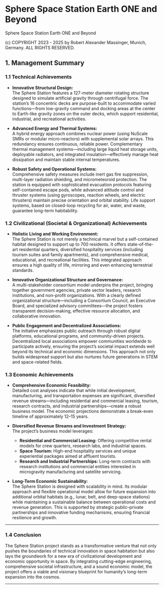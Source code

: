 # Sphere Space Station Earth ONE and Beyond

Sphere Space Station Earth ONE and Beyond

(c) COPYRIGHT 2023 - 2025 by Robert Alexander Massinger, Munich, Germany. ALL RIGHTS RESERVED.


## 1. Management Summary

### 1.1 Technical Achievements

- **Innovative Structural Design:**  
  The Sphere Station features a 127-meter diameter rotating structure designed to simulate artificial gravity through centrifugal force. The station’s 16 concentric decks are purpose-built to accommodate varied functions—from low-gravity command and docking areas at the center to Earth-like gravity zones on the outer decks, which support residential, industrial, and recreational activities.

- **Advanced Energy and Thermal Systems:**  
  A hybrid energy approach combines nuclear power (using NuScale SMRs or modular micro-reactors) with supplemental solar arrays. This redundancy ensures continuous, reliable power. Complementary thermal management systems—including large liquid heat storage units, deployable radiators, and integrated insulation—effectively manage heat dissipation and maintain stable internal temperatures.

- **Robust Safety and Operational Systems:**  
  Comprehensive safety measures include inert gas fire suppression, multi-layer radiation shielding, and micrometeoroid protection. The station is equipped with sophisticated evacuation protocols featuring self-contained escape pods, while advanced attitude control and thruster systems (using gyroscopes, reaction wheels, and electric thrusters) maintain precise orientation and orbital stability. Life support systems, based on closed-loop recycling for air, water, and waste, guarantee long-term habitability.

### 1.2 Civilizational (Societal & Organizational) Achievements

- **Holistic Living and Working Environment:**  
  The Sphere Station is not merely a technical marvel but a self-contained habitat designed to support up to 700 residents. It offers state-of-the-art residential quarters, diversified hospitality services (including tourism suites and family apartments), and comprehensive medical, educational, and recreational facilities. This integrated approach ensures a high quality of life, mirroring and even enhancing terrestrial standards.

- **Innovative Organizational Structure and Governance:**  
  A multi-stakeholder consortium model underpins the project, bringing together government agencies, private sector leaders, research institutions, and non-profit organizations. With a clearly defined organizational structure—including a Consortium Council, an Executive Board, and specialized advisory committees—the project fosters transparent decision-making, effective resource allocation, and collaborative innovation.

- **Public Engagement and Decentralized Associations:**  
  The initiative emphasizes public outreach through robust digital platforms, educational programs, and community-driven projects. Decentralized local associations empower communities worldwide to participate actively, ensuring the project’s societal impact extends well beyond its technical and economic dimensions. This approach not only builds widespread support but also nurtures future generations in STEM and space-related fields.

### 1.3 Economic Achievements

- **Comprehensive Economic Feasibility:**  
  Detailed cost analyses indicate that while initial development, manufacturing, and transportation expenses are significant, diversified revenue streams—including residential and commercial leasing, tourism, research contracts, and industrial partnerships—create a robust business model. The economic projections demonstrate a break-even timeline of approximately 12–15 years.

- **Diversified Revenue Streams and Investment Strategy:**  
  The project’s business model leverages:
  - **Residential and Commercial Leasing:** Offering competitive rental models for crew quarters, research labs, and industrial spaces.
  - **Space Tourism:** High-end hospitality services and unique experiential packages aimed at affluent tourists.
  - **Research and Industrial Partnerships:** Long-term contracts with research institutions and commercial entities interested in microgravity manufacturing and satellite servicing.
  
- **Long-Term Economic Sustainability:**  
  The Sphere Station is designed with scalability in mind. Its modular approach and flexible operational model allow for future expansion into additional orbital habitats (e.g., lunar, belt, and deep-space stations) while maintaining a sustainable balance between operational costs and revenue generation. This is supported by strategic public–private partnerships and innovative funding mechanisms, ensuring financial resilience and growth.

---

### 1.4 Conclusion  
The Sphere Station project stands as a transformative venture that not only pushes the boundaries of technical innovation in space habitation but also lays the groundwork for a new era of civilizational development and economic opportunity in space. By integrating cutting-edge engineering, comprehensive societal infrastructure, and a sound economic model, the project offers a viable and visionary blueprint for humanity’s long-term expansion into the cosmos.

---

